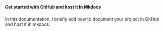**Get started with GitHub and host it in Mkdocs**  
###
  In this documentation, I briefly add how to document your project in GitHub and host it in mkdocs.